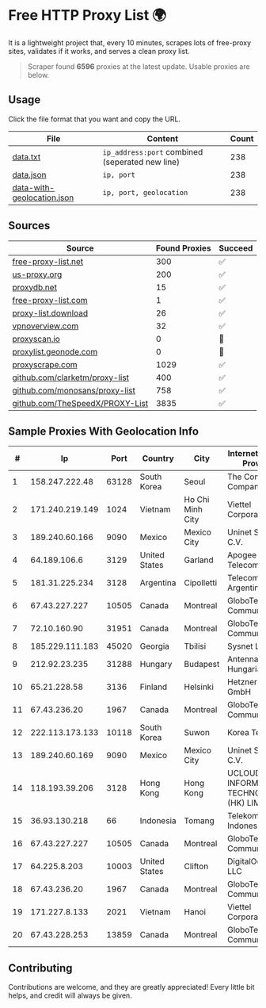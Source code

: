 
# Free HTTP Proxy List 🌍

It is a lightweight project that, every 10 minutes, scrapes lots of free-proxy sites, validates if it works, and serves a clean proxy list.


> Scraper found **6596** proxies at the latest update. Usable proxies are below.

## Usage

Click the file format that you want and copy the URL.


|File|Content|Count|
|----|-------|-----|
|[data.txt](https://raw.githubusercontent.com/themiralay/Proxy-List-World/master/data.txt)|`ip_address:port` combined (seperated new line)|238|
|[data.json](https://raw.githubusercontent.com/themiralay/Proxy-List-World/master/data.json)|`ip, port`|238|
|[data-with-geolocation.json](https://raw.githubusercontent.com/themiralay/Proxy-List-World/master/data-with-geolocation.json)|`ip, port, geolocation`|238|

## Sources

|Source|Found Proxies|Succeed|
|------|-------------|-------|
|[free-proxy-list.net](https://free-proxy-list.net)|300|✅|
|[us-proxy.org](https://www.us-proxy.org)|200|✅|
|[proxydb.net](http://proxydb.net)|15|✅|
|[free-proxy-list.com](https://free-proxy-list.com/?page=&port=&type%5B%5D=http&type%5B%5D=https&up_time=0&search=Search)|1|✅|
|[proxy-list.download](https://www.proxy-list.download/HTTP)|26|✅|
|[vpnoverview.com](https://vpnoverview.com/privacy/anonymous-browsing/free-proxy-servers)|32|✅|
|[proxyscan.io](https://www.proxyscan.io)|0|🚫|
|[proxylist.geonode.com](https://proxylist.geonode.com/api/proxy-list?limit=300&page=1&sort_by=lastChecked&sort_type=desc&protocols=http,https)|0|🚫|
|[proxyscrape.com](https://api.proxyscrape.com/v2/?request=displayproxies&protocol=http&timeout=10000&country=all&ssl=all&anonymity=all)|1029|✅|
|[github.com/clarketm/proxy-list](https://raw.githubusercontent.com/clarketm/proxy-list/master/proxy-list-raw.txt)|400|✅|
|[github.com/monosans/proxy-list](https://raw.githubusercontent.com/monosans/proxy-list/main/proxies/http.txt)|758|✅|
|[github.com/TheSpeedX/PROXY-List](https://raw.githubusercontent.com/TheSpeedX/PROXY-List/master/http.txt)|3835|✅|


## Sample Proxies With Geolocation Info

|#|Ip|Port|Country|City|Internet Service Provider|
|-|--|----|-------|----|-------------------------|
|1|158.247.222.48|63128|South Korea|Seoul|The Constant Company, LLC|
|2|171.240.219.149|1024|Vietnam|Ho Chi Minh City|Viettel Corporation|
|3|189.240.60.166|9090|Mexico|Mexico City|Uninet S.A. de C.V.|
|4|64.189.106.6|3129|United States|Garland|Apogee Telecom Inc.|
|5|181.31.225.234|3128|Argentina|Cipolletti|Telecom Argentina S.A|
|6|67.43.227.227|10505|Canada|Montreal|GloboTech Communications|
|7|72.10.160.90|31951|Canada|Montreal|GloboTech Communications|
|8|185.229.111.183|45020|Georgia|Tbilisi|Sysnet LLC|
|9|212.92.23.235|31288|Hungary|Budapest|Antenna Hungaria|
|10|65.21.228.58|3136|Finland|Helsinki|Hetzner Online GmbH|
|11|67.43.236.20|1967|Canada|Montreal|GloboTech Communications|
|12|222.113.173.133|10118|South Korea|Suwon|Korea Telecom|
|13|189.240.60.169|9090|Mexico|Mexico City|Uninet S.A. de C.V.|
|14|118.193.39.206|3128|Hong Kong|Hong Kong|UCLOUD INFORMATION TECHNOLOGY (HK) LIMITED|
|15|36.93.130.218|66|Indonesia|Tomang|Telekomunikasi Indonesia|
|16|67.43.227.227|10505|Canada|Montreal|GloboTech Communications|
|17|64.225.8.203|10003|United States|Clifton|DigitalOcean, LLC|
|18|67.43.236.20|1967|Canada|Montreal|GloboTech Communications|
|19|171.227.8.133|2021|Vietnam|Hanoi|Viettel Corporation|
|20|67.43.228.253|13859|Canada|Montreal|GloboTech Communications|



## Contributing

Contributions are welcome, and they are greatly appreciated! Every
little bit helps, and credit will always be given.

